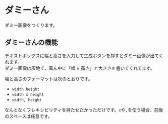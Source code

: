 ダミーさん
==========

ダミー画像をつくります。

ダミーさんの機能
--------------------------------

テキストボックスに幅と高さを入力して生成ボタンを押すとダミー画像が出てくれます。  
ダミー画像は灰地で、真ん中に「幅 × 高さ」と大きさを書いてくれてます。

幅と高さのフォーマットは次のとおりです。

* `width height`
* `width x height`
* `width, height`

なんとなくフレキシビリティを持たせたかっただけです。`x`や`,`を使う場合、前後のスペースは任意です。
